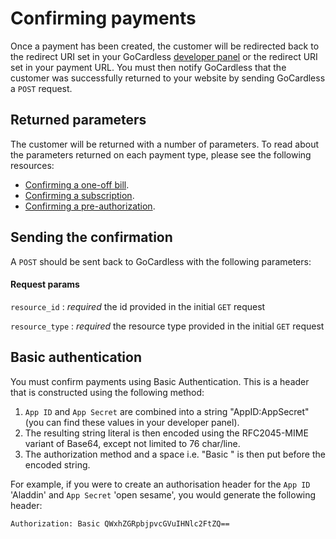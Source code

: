 
# Confirming payments

Once a payment has been created, the customer will be redirected back to the redirect URI set in your GoCardless [developer panel](https://dashboard.gocardless.com/developer-details/uri-settings) or the redirect URI set in your payment URL. You must then notify GoCardless that the customer was successfully returned to your website by sending GoCardless a `POST` request.

## Returned parameters

The customer will be returned with a number of parameters. To read about the parameters returned on each payment type, please see the following resources:

* [Confirming a one-off bill](#confirm-a-new-one-off-bill).
* [Confirming a subscription](#confirm-a-new-subscription).
* [Confirming a pre-authorization](#confirm-a-new-pre-auth).

## Sending the confirmation

A `POST` should be sent back to GoCardless with the following parameters:

#### Request params

`resource_id`
:     _required_ the id provided in the initial `GET` request

`resource_type`
:     _required_ the resource type provided in the initial `GET` request


## Basic authentication

You must confirm payments using Basic Authentication. This is a header that is constructed using the following method:

1. `App ID` and `App Secret` are combined into a string "AppID:AppSecret" (you can find these values in your developer panel).
2. The resulting string literal is then encoded using the RFC2045-MIME variant of Base64, except not limited to 76 char/line.
3. The authorization method and a space i.e. "Basic " is then put before the encoded string.

For example, if you were to create an authorisation header for the `App ID` 'Aladdin' and `App Secret` 'open sesame', you would generate the following header:

    Authorization: Basic QWxhZGRpbjpvcGVuIHNlc2FtZQ==
